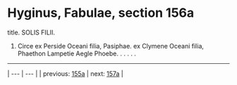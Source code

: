 # Hyginus, Fabulae, section 156a

title. SOLIS FILII.



1. Circe ex Perside Oceani filia, Pasiphae. ex Clymene Oceani filia, Phaethon Lampetie Aegle Phoebe. . . . . .



---

| --- | --- |
| previous: [155a](../155a/) | next: [157a](../157a/) |